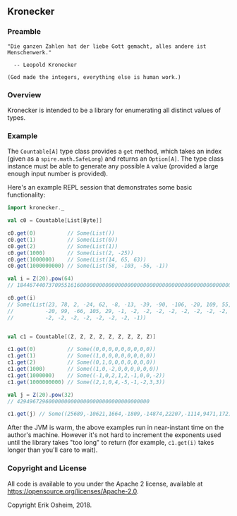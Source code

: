 ## Kronecker

### Preamble

```
"Die ganzen Zahlen hat der liebe Gott gemacht, alles andere ist Menschenwerk."

  -- Leopold Kronecker

(God made the integers, everything else is human work.)
```

### Overview

Kronecker is intended to be a library for enumerating all distinct
values of types.

### Example

The `Countable[A]` type class provides a `get` method, which takes an
index (given as a `spire.math.SafeLong`) and returns an `Option[A]`.
The type class instance must be able to generate any possible `A`
value (provided a large enough input number is provided).

Here's an example REPL session that demonstrates some basic
functionality:

```scala
import kronecker._

val c0 = Countable[List[Byte]]

c0.get(0)          // Some(List())
c0.get(1)          // Some(List(0))
c0.get(2)          // Some(List(1))
c0.get(1000)       // Some(List(2, -25))
c0.get(1000000)    // Some(List(14, 65, 63))
c0.get(1000000000) // Some(List(58, -103, -56, -1))

val i = Z(20).pow(64)
// 184467440737095516160000000000000000000000000000000000000000000000000000000000000000

c0.get(i)
// Some(List(23, 78, 2, -24, 62, -8, -13, -39, -90, -106, -20, 109, 55,
//          -20, 99, -66, 105, 29, -1, -2, -2, -2, -2, -2, -2, -2, -2,
//          -2, -2, -2, -2, -2, -2, -2, -1))


val c1 = Countable[(Z, Z, Z, Z, Z, Z, Z, Z, Z)]

c1.get(0)          // Some((0,0,0,0,0,0,0,0,0))
c1.get(1)          // Some((1,0,0,0,0,0,0,0,0))
c1.get(2)          // Some((0,1,0,0,0,0,0,0,0))
c1.get(1000)       // Some((1,0,-2,0,0,0,0,0,0))
c1.get(1000000)    // Some((-1,0,2,1,2,-1,0,0,-2))
c1.get(1000000000) // Some((2,1,0,4,-5,-1,-2,3,3))

val j = Z(20).pow(32)
// 429496729600000000000000000000000000000000

c1.get(j) // Some((25689,-10621,1664,-1809,-14874,22207,-1114,9471,172))
```

After the JVM is warm, the above examples run in near-instant time on
the author's machine. However it's not hard to increment the exponents
used until the library takes "too long" to return (for example,
`c1.get(i)` takes longer than you'll care to wait).

### Copyright and License

All code is available to you under the Apache 2 license, available at
https://opensource.org/licenses/Apache-2.0.

Copyright Erik Osheim, 2018.
